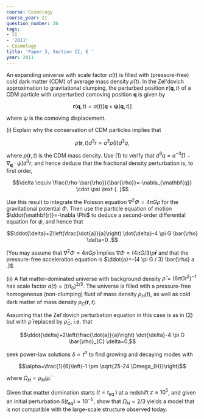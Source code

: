 ```yaml
---
course: Cosmology
course_year: II
question_number: 36
tags:
- II
- '2011'
- Cosmology
title: 'Paper 3, Section II, E '
year: 2011
---
```




An expanding universe with scale factor $a(t)$ is filled with (pressure-free) cold dark matter (CDM) of average mass density $\bar{\rho}(t)$. In the Zel'dovich approximation to gravitational clumping, the perturbed position $\mathbf{r}(\mathbf{q}, t)$ of a CDM particle with unperturbed comoving position $\mathbf{q}$ is given by

$$\mathbf{r}(\mathbf{q}, t)=a(t)[\mathbf{q}+\boldsymbol{\psi}(\mathbf{q}, t)]$$

where $\psi$ is the comoving displacement.

(i) Explain why the conservation of CDM particles implies that

$$\rho(\mathbf{r}, t) d^{3} r=a^{3} \bar{\rho}(t) d^{3} q,$$

where $\rho(\mathbf{r}, t)$ is the CDM mass density. Use (1) to verify that $d^{3} q=a^{-3}\left[1-\nabla_{\mathbf{q}} \cdot \psi\right] d^{3} r$, and hence deduce that the fractional density perturbation is, to first order,

$$\delta \equiv \frac{\rho-\bar{\rho}}{\bar{\rho}}=-\nabla_{\mathbf{q}} \cdot \psi \text {. }$$

Use this result to integrate the Poisson equation $\nabla^{2} \Phi=4 \pi G \bar{\rho}$ for the gravitational potential $\Phi$. Then use the particle equation of motion $\ddot{\mathbf{r}}=-\nabla \Phi$ to deduce a second-order differential equation for $\psi$, and hence that

$$\ddot{\delta}+2\left(\frac{\dot{a}}{a}\right) \dot{\delta}-4 \pi G \bar{\rho} \delta=0 .$$

[You may assume that $\nabla^{2} \Phi=4 \pi G \bar{\rho}$ implies $\nabla \Phi=(4 \pi G / 3) \bar{\rho} \mathbf{r}$ and that the pressure-free acceleration equation is $\ddot{a}=-(4 \pi G / 3) \bar{\rho} a .]$

(ii) A flat matter-dominated universe with background density $\bar{\rho}=\left(6 \pi G t^{2}\right)^{-1}$ has scale factor $a(t)=\left(t / t_{0}\right)^{2 / 3}$. The universe is filled with a pressure-free homogeneous (non-clumping) fluid of mass density $\rho_{H}(t)$, as well as cold dark matter of mass density $\rho_{C}(\mathbf{r}, t)$.

Assuming that the Zel'dovich perturbation equation in this case is as in (2) but with $\bar{\rho}$ replaced by $\bar{\rho}_{C}$, i.e. that

$$\ddot{\delta}+2\left(\frac{\dot{a}}{a}\right) \dot{\delta}-4 \pi G \bar{\rho}_{C} \delta=0,$$

seek power-law solutions $\delta \propto t^{\alpha}$ to find growing and decaying modes with

$$\alpha=\frac{1}{6}\left(-1 \pm \sqrt{25-24 \Omega_{H}}\right)$$

where $\Omega_{H}=\rho_{H} / \bar{\rho}$.

Given that matter domination starts $\left(t=t_{\text {eq }}\right)$ at a redshift $z \approx 10^{5}$, and given an initial perturbation $\delta\left(t_{\mathrm{eq}}\right) \approx 10^{-5}$, show that $\Omega_{H}=2 / 3$ yields a model that is not compatible with the large-scale structure observed today.
